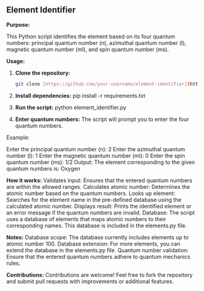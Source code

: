 ## Element Identifier

**Purpose:**

This Python script identifies the element based on its four quantum numbers: principal quantum number (n), azimuthal quantum number (l), magnetic quantum number (ml), and spin quantum number (ms).

**Usage:**

1. **Clone the repository:**
   ```bash
   git clone [https://github.com/your-username/element-identifier](https://github.com/your-username/element-identifier)


2. **Install dependencies:**
pip install -r requirements.txt

3. **Run the script:**
python element_identifier.py

4. **Enter quantum numbers:**
The script will prompt you to enter the four quantum numbers.

Example:

Enter the principal quantum number (n): 2
Enter the azimuthal quantum number (l): 1
Enter the magnetic quantum number (ml): 0
Enter the spin quantum number (ms): 1/2
Output: The element corresponding to the given quantum numbers is: Oxygen

**How it works:**
Validates input: Ensures that the entered quantum numbers are within the allowed ranges.
Calculates atomic number: Determines the atomic number based on the quantum numbers.
Looks up element: Searches for the element name in the pre-defined database using the calculated atomic number.
Displays result: Prints the identified element or an error message if the quantum numbers are invalid.
Database: The script uses a database of elements that maps atomic numbers to their corresponding names. This database is included in the elements.py file.

**Notes:**
Database scope: The database currently includes elements up to atomic number 100.
Database extension: For more elements, you can extend the database in the elements.py file.
Quantum number validation: Ensure that the entered quantum numbers adhere to quantum mechanics rules.

**Contributions:**
Contributions are welcome! Feel free to fork the repository and submit pull requests with improvements or additional features.


